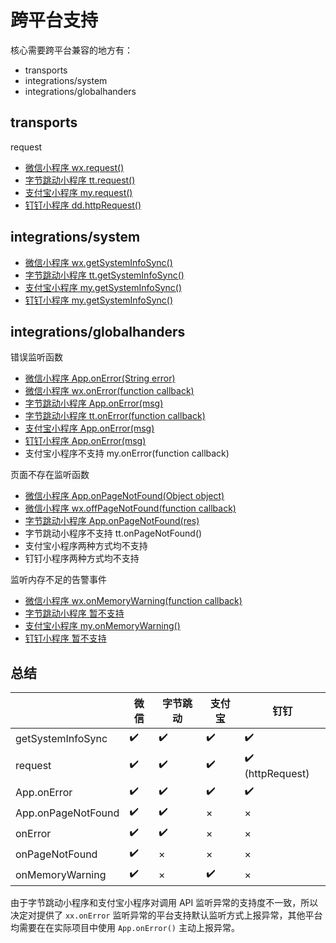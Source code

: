 # 跨平台支持

核心需要跨平台兼容的地方有：

- transports
- integrations/system
- integrations/globalhanders

## transports

request

- [微信小程序 wx.request()](https://developers.weixin.qq.com/miniprogram/dev/api/network/request/wx.request.html)
- [字节跳动小程序 tt.request()](https://developer.toutiao.com/docs/api/request.html#request)
- [支付宝小程序 my.request()](https://docs.alipay.com/mini/api/owycmh)
- [钉钉小程序 dd.httpRequest()](https://ding-doc.dingtalk.com/doc#/dev/httprequest)

## integrations/system

- [微信小程序 wx.getSystemInfoSync()](https://developers.weixin.qq.com/miniprogram/dev/api/base/system/system-info/wx.getSystemInfo.html)
- [字节跳动小程序 tt.getSystemInfoSync()](https://developer.toutiao.com/docs/game/system/system-info/tt.getSystemInfoSync.html)
- [支付宝小程序 my.getSystemInfoSync()](https://docs.alipay.com/mini/api/system-info)
- [钉钉小程序 my.getSystemInfoSync()](https://ding-doc.dingtalk.com/doc#/dev/system-info)

## integrations/globalhanders

错误监听函数

- [微信小程序 App.onError(String error)](https://developers.weixin.qq.com/miniprogram/dev/reference/api/App.html)
- [微信小程序 wx.onError(function callback)](https://developers.weixin.qq.com/miniprogram/dev/api/base/app/app-event/wx.onError.html)
- [字节跳动小程序 App.onError(msg)](https://developer.toutiao.com/docs/framework/startupApp.html)
- [字节跳动小程序 tt.onError(function callback)](https://developer.toutiao.com/docs/game/system/system-event/tt.onError.html)
- [支付宝小程序 App.onError(msg)](https://docs.alipay.com/mini/framework/app)
- [钉钉小程序 App.onError(msg)](https://ding-doc.dingtalk.com/doc#/dev/framework-app)
- 支付宝小程序不支持 my.onError(function callback)

页面不存在监听函数

- [微信小程序 App.onPageNotFound(Object object)](https://developers.weixin.qq.com/miniprogram/dev/reference/api/App.html)
- [微信小程序 wx.offPageNotFound(function callback)](https://developers.weixin.qq.com/miniprogram/dev/api/base/app/app-event/wx.offPageNotFound.html)
- [字节跳动小程序 App.onPageNotFound(res)](https://developer.toutiao.com/docs/framework/startupApp.html)
- 字节跳动小程序不支持 tt.onPageNotFound()
- 支付宝小程序两种方式均不支持
- 钉钉小程序两种方式均不支持

监听内存不足的告警事件

- [微信小程序 wx.onMemoryWarning(function callback)](https://developers.weixin.qq.com/miniprogram/dev/api/device/performance/wx.onMemoryWarning.html)
- [字节跳动小程序 暂不支持](https://developer.toutiao.com/docs/game/performance/onMemoryWarning.html)
- [支付宝小程序 my.onMemoryWarning()](https://docs.alipay.com/mini/api/hszexr)
- [钉钉小程序 暂不支持]()

## 总结

| | 微信 | 字节跳动 | 支付宝 | 钉钉 |
| -- | -- | -- | -- | -- |
| getSystemInfoSync | ✔️| ✔️| ✔️| ✔️ |
| request | ✔️| ✔️| ✔️| ✔️ (httpRequest) |
| App.onError | ✔️| ✔️| ✔️| ✔️ |
| App.onPageNotFound | ✔️| ✔️| × | × |
| onError | ✔️| ✔️| × | × |
| onPageNotFound | ✔️| × | × | × |
| onMemoryWarning | ✔️| × | ✔️| × |

由于字节跳动小程序和支付宝小程序对调用 API 监听异常的支持度不一致，所以决定对提供了 `xx.onError` 监听异常的平台支持默认监听方式上报异常，其他平台均需要在在实际项目中使用 `App.onError()` 主动上报异常。

